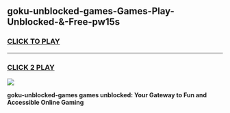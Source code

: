 
## goku-unblocked-games-Games-Play-Unblocked-&-Free-pw15s
<h3>
<a href="https://premium76.site?title=goku-unblocked-games&ref=24A">CLICK TO PLAY</a></h3>
<hr>

<h3>
<a href="https://premium76.site?title=goku-unblocked-games&ref=24A">CLICK 2 PLAY</a>
  
</h3>

<a href="https://premium76.site?title=goku-unblocked-games&ref=24A"><img src="https://clearcache.store/games.png"></a>


**goku-unblocked-games games unblocked: Your Gateway to Fun and Accessible Online Gaming**
